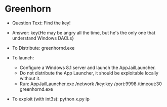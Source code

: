 # Greenhorn

* Question Text: Find the key!
* Answer: key{He may be angry all the time, but he's the only one that understand Windows DACLs}
* To Distribute: greenhornd.exe
* To launch:  
  * Configure a Windows 8.1 server and launch the AppJailLauncher.
  * Do not distribute the App Launcher, it should be exploitable locally without it.
  * Run: AppJailLauncher.exe /network /key:key /port:9998 /timeout:30 greenhornd.exe

* To exploit (with int3s): python x.py ip
